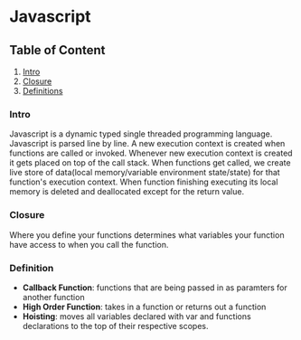 # Javascript
## Table of Content
  1. [Intro](#intro)
  1. [Closure](#closure)
  1. [Definitions](#definition)

### Intro

Javascript is a dynamic typed single threaded programming language. Javascript is parsed line by line. A new execution context is created when functions are called or invoked. Whenever new execution context is created it gets placed on top of the call stack. When functions get called, we create live store of data(local memory/variable environment state/state) for that function's execution context. When function finishing executing its local memory is deleted and deallocated except for the return value.

### Closure

Where you define your functions determines what variables your function have access to when you call the function.

### Definition

- **Callback Function**: functions that are being passed in as paramters for another function
- **High Order Function**: takes in a function or returns out a function
- **Hoisting**: moves all variables declared with var and functions declarations to the top of their respective scopes.